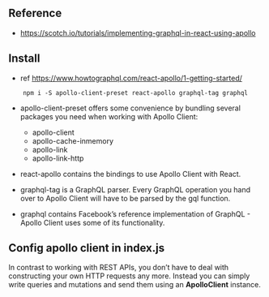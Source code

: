 ## Reference 
- https://scotch.io/tutorials/implementing-graphql-in-react-using-apollo

## Install
- ref https://www.howtographql.com/react-apollo/1-getting-started/
```
    npm i -S apollo-client-preset react-apollo graphql-tag graphql
```
- apollo-client-preset offers some convenience by bundling several packages you need when working with Apollo Client:
    - apollo-client
    - apollo-cache-inmemory
    - apollo-link
    - apollo-link-http

- react-apollo contains the bindings to use Apollo Client with React.

- graphql-tag is a GraphQL parser. Every GraphQL operation you hand over to Apollo Client will have to be parsed by the gql function.

- graphql contains Facebook’s reference implementation of GraphQL - Apollo Client uses some of its functionality.

## Config apollo client in index.js
In contrast to working with REST APIs, you don’t have to deal with constructing your own HTTP requests any more.
Instead you can simply write queries and mutations and send them using an **ApolloClient** instance.
